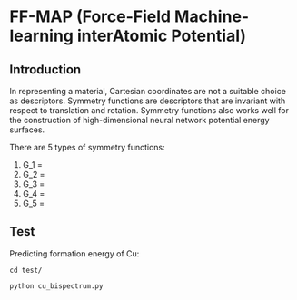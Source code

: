 # FF-MAP (Force-Field Machine-learning interAtomic Potential)

## Introduction

In representing a material, Cartesian coordinates are not a suitable choice as descriptors. Symmetry functions are descriptors that are invariant with respect to translation and rotation. Symmetry functions also works well for the construction of high-dimensional neural network potential energy surfaces. 

There are 5 types of symmetry functions:
1. G_1 = 
2. G_2 = 
3. G_3 =
4. G_4 = 
5. G_5 = 


## Test
Predicting formation energy of Cu:
```
cd test/
```
```
python cu_bispectrum.py
```
